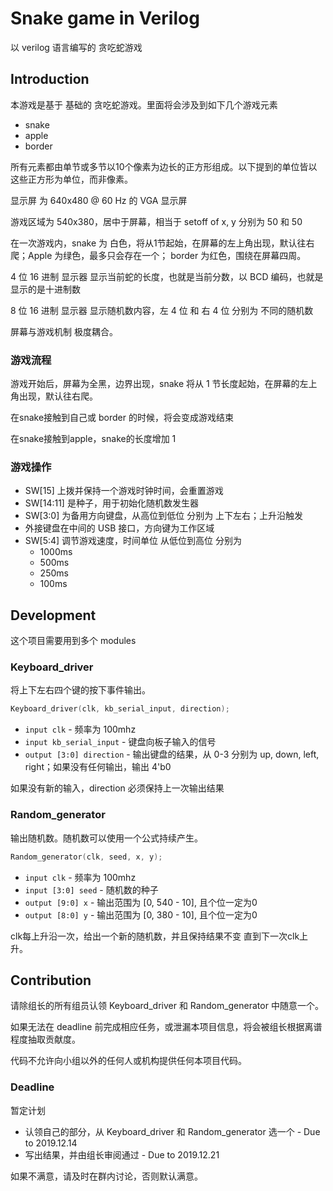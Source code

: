 # Snake game in Verilog

以 verilog 语言编写的 贪吃蛇游戏

## Introduction

本游戏是基于 基础的 贪吃蛇游戏。里面将会涉及到如下几个游戏元素

- snake
- apple
- border

所有元素都由单节或多节以10个像素为边长的正方形组成。以下提到的单位皆以这些正方形为单位，而非像素。

显示屏 为 640x480 @ 60 Hz 的 VGA 显示屏

游戏区域为 540x380，居中于屏幕，相当于 setoff of x, y 分别为 50 和 50

在一次游戏内，snake 为 白色，将从1节起始，在屏幕的左上角出现，默认往右爬；Apple 为绿色，最多只会存在一个； border 为红色，围绕在屏幕四周。

4 位 16 进制 显示器 显示当前蛇的长度，也就是当前分数，以 BCD 编码，也就是显示的是十进制数

8 位 16 进制 显示器 显示随机数内容，左 4 位 和 右 4 位 分别为 不同的随机数

屏幕与游戏机制 极度耦合。

### 游戏流程

<!-- 游戏开始前，屏幕为全蓝 -->

游戏开始后，屏幕为全黑，边界出现，snake 将从 1 节长度起始，在屏幕的左上角出现，默认往右爬。

在snake接触到自己或 border 的时候，将会变成游戏结束

在snake接触到apple，snake的长度增加 1

### 游戏操作

- SW[15] 上拨并保持一个游戏时钟时间，会重置游戏
- SW[14:11] 是种子，用于初始化随机数发生器
- SW[3:0] 为备用方向键盘，从高位到低位 分别为 上下左右；上升沿触发
- 外接键盘在中间的 USB 接口，方向键为工作区域
- SW[5:4] 调节游戏速度，时间单位 从低位到高位 分别为
    - 1000ms
    - 500ms
    - 250ms
    - 100ms

## Development

这个项目需要用到多个 modules

### Keyboard_driver

将上下左右四个键的按下事件输出。

```Verilog
Keyboard_driver(clk, kb_serial_input, direction);
```

- `input clk` - 频率为 100mhz
- `input kb_serial_input` - 键盘向板子输入的信号
- `output [3:0] direction` - 输出键盘的结果，从 0-3 分别为 up, down, left, right；如果没有任何输出，输出 4'b0

如果没有新的输入，direction 必须保持上一次输出结果

### Random_generator

输出随机数。随机数可以使用一个公式持续产生。

```Verilog
Random_generator(clk, seed, x, y);
```

- `input clk` - 频率为 100mhz
- `input [3:0] seed` - 随机数的种子
- `output [9:0] x` - 输出范围为 [0, 540 - 10], 且个位一定为0
- `output [8:0] y` - 输出范围为 [0, 380 - 10], 且个位一定为0

clk每上升沿一次，给出一个新的随机数，并且保持结果不变 直到下一次clk上升。

## Contribution

请除组长的所有组员认领 Keyboard_driver 和 Random_generator 中随意一个。

如果无法在 deadline 前完成相应任务，或泄漏本项目信息，将会被组长根据离谱程度抽取贡献度。

代码不允许向小组以外的任何人或机构提供任何本项目代码。

### Deadline

暂定计划

- 认领自己的部分，从 Keyboard_driver 和 Random_generator 选一个 - Due to 2019.12.14
- 写出结果，并由组长审阅通过 - Due to 2019.12.21

如果不满意，请及时在群内讨论，否则默认满意。

